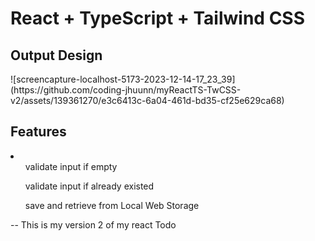 # React + TypeScript + Tailwind CSS

<h2>Output Design</h2>
![screencapture-localhost-5173-2023-12-14-17_23_39](https://github.com/coding-jhuunn/myReactTS-TwCSS-v2/assets/139361270/e3c6413c-6a04-461d-bd35-cf25e629ca68)

<h2>Features</h2>
<li> 
  <ul>validate input if empty</ul>
  <ul>validate input if already existed</ul>
  <ul>save and retrieve from Local Web Storage</ul>
</li>

-- This is my version 2 of my react Todo 
